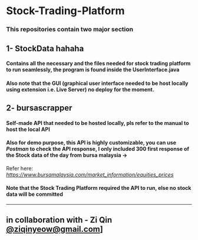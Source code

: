 # Stock-Trading-Platform

### This repositories contain two major section
## 1- StockData hahaha 
#### Contains all the necessary and the files needed for stock trading platform to run seamlessly, the program is found inside the UserInterface.java
#### Also note that the GUI (graphical user interface needed to be host locally using extension i.e. Live Server) no deploy for the moment.
## 2- bursascrapper
#### Self-made API that needed to be hosted locally, pls refer to the manual to host the local API
#### Also for demo purpose, this API is highly customizable, you can use *Postman* to check the API response, I only included 300 first response of the Stock data of the day from bursa malaysia ->
Refer here: 
*https://www.bursamalaysia.com/market_information/equities_prices*
#### Note that the Stock Trading Platform required the API to run, else no stock data will be committed

---------------------------------------
in collaboration with - Zi Qin [@ziqinyeow@gmail.com](https://github.com/ziqinyeow)]
---------------------------------------
